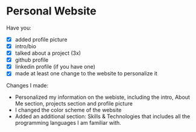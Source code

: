 # Personal Website

Have you:

- [x] added profile picture
- [x] intro/bio
- [x] talked about a project (3x)
- [x] github profile
- [x] linkedin profile (if you have one)
- [x] made at least one change to the website to personalize it

Changes I made:
 - Personalized my information on the webiste, including the intro, About Me section, projects section and profile picture
 - I changed the color scheme of the website
 - Added an additional section: Skills & Technologies that includes all the programming languages I am familiar with.
